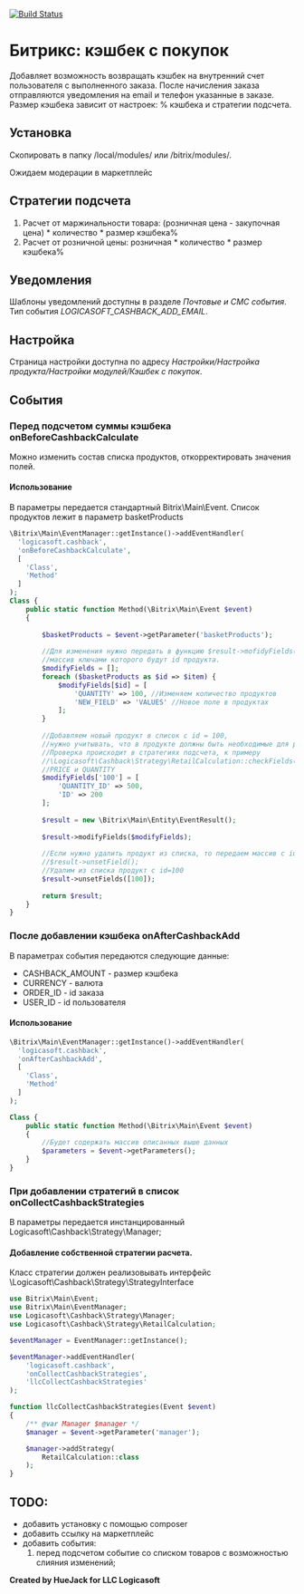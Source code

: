 [![Build Status](https://travis-ci.org/HueJack/logicasoft.cashback.svg?branch=master)](https://travis-ci.org/HueJack/logicasoft.cashback)

# Битрикс: кэшбек с покупок

Добавляет возможность возвращать кэшбек на внутренний счет пользователя с выполненного заказа. 
После начисления заказа отправляются уведомления на email и телефон указанные в заказе. 
Размер кэшбека зависит от настроек: % кэшбека и стратегии подсчета.

## Установка
Скопировать в папку /local/modules/ или /bitrix/modules/.

Ожидаем модерации в маркетплейс

## Стратегии подсчета

1. Расчет от маржинальности товара: (розничная цена - закупочная цена) * количество * размер кэшбека%
2. Расчет от розничной цены: розничная * количество * размер кэшбека% 

## Уведомления
Шаблоны уведомлений доступны в разделе *Почтовые и СМС события*. Тип события *LOGICASOFT_CASHBACK_ADD_EMAIL*.

## Настройка
Страница настройки доступна по адресу *Настройки/Настройка продукта/Настройки модулей/Кэшбек с покупок*.

## События
### Перед подсчетом суммы кэшбека onBeforeCashbackCalculate
Можно изменить состав списка продуктов, откорректировать значения полей. 
#### Использование
В параметры передается стандартный Bitrix\Main\Event. Список продуктов лежит в параметр basketProducts
```php
\Bitrix\Main\EventManager::getInstance()->addEventHandler(
  'logicasoft.cashback',
  'onBeforeCashbackCalculate', 
  [
    'Class',
    'Method'
  ]
);
Class {
    public static function Method(\Bitrix\Main\Event $event) 
    {
        
        $basketProducts = $event->getParameter('basketProducts');
        
        //Для изменения нужно передать в функцию $result->mofidyFields();
        //массив ключами которого будут id продукта.
        $modifyFields = [];
        foreach ($basketProducts as $id => $item) {
            $modifyFields[$id] = [
                'QUANTITY' => 100, //Изменяем количество продуктов
                'NEW_FIELD' => 'VALUES' //Новое поле в продуктах
            ];
        }
        
        //Добавляем новый продукт в список с id = 100, 
        //нужно учитывать, что в продукте должны быть необходимые для расчета поля
        //Проверка происходит в стратегиях подсчета, к примеру
        //\Logicasoft\Cashback\Strategy\RetailCalculation::checkFields() - ищет поля
        //PRICE и QUANTITY
        $modifyFields['100'] = [
            'QUANTITY_ID' => 500,
            'ID' => 200
        ];
    
        $result = new \Bitrix\Main\Entity\EventResult();
    
        $result->modifyFields($modifyFields);
    
        //Если нужно удалить продукт из списка, то передаем массив с id продуктов в функцию
        //$result->unsetField();
        //Удалим из списка продукт с id=100
        $result->unsetFields([100]);
        
        return $result;
    }
}
```
 

### После добавлении кэшбека onAfterCashbackAdd
В параметрах события передаются следующие данные:
- CASHBACK_AMOUNT - размер кэшбека
- CURRENCY - валюта
- ORDER_ID - id заказа
- USER_ID - id пользователя
#### Использование
```php
\Bitrix\Main\EventManager::getInstance()->addEventHandler(
  'logicasoft.cashback',
  'onAfterCashbackAdd', 
  [
    'Class',
    'Method'
  ]
);

Class {
    public static function Method(\Bitrix\Main\Event $event) 
    {
        //Будет содержать массив описанных выше данных
        $parameters = $event->getParameters();
    }
}
```

### При добавлении стратегий в список onCollectCashbackStrategies
В параметры передается инстанцированный Logicasoft\Cashback\Strategy\Manager;
#### Добавление собственной стратегии расчета.
Класс стратегии должен реализовывать интерфейс \Logicasoft\Cashback\Strategy\StrategyInterface
```php
use Bitrix\Main\Event;
use Bitrix\Main\EventManager;
use Logicasoft\Cashback\Strategy\Manager;
use Logicasoft\Cashback\Strategy\RetailCalculation;

$eventManager = EventManager::getInstance();

$eventManager->addEventHandler(
    'logicasoft.cashback',
    'onCollectCashbackStrategies',
    'llcCollectCashbackStrategies'
);

function llcCollectCashbackStrategies(Event $event)
{
    /** @var Manager $manager */
    $manager = $event->getParameter('manager');

    $manager->addStrategy(
        RetailCalculation::class
    );
}
```
## TODO:
- добавить установку с помощью composer
- добавить ссылку на маркетплейс
- добавить события:
    1. перед подсчетом событие со списком товаров с возможностью слияния изменений;   


**Created by HueJack for LLC Logicasoft**